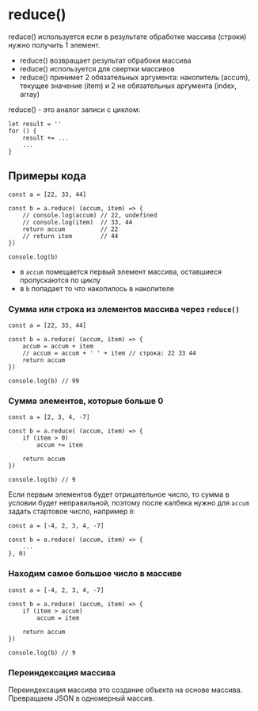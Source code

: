 # reduce()
reduce() используется если в результате обработке массива (строки) нужно получить 1 элемент.

- reduce() возвращает результат обрабоки массива
- reduce() используется для свертки массивов
- reduce() принимет 2 обязательных аргумента: накопитель (accum), текущее значение (item) и 2 не обязательных аргумента (index, array)

reduce() - это аналог записи с циклом:

    let result = ''
    for () {
        result += ...
        ...
    }

## Примеры кода

    const a = [22, 33, 44]

    const b = a.reduce( (accum, item) => {
        // console.log(accum) // 22, undefined
        // console.log(item)  // 33, 44
        return accum          // 22
        // return item        // 44
    })

    console.log(b)

- в `accum` помещается первый элемент массива, оставшиеся пропускаются по циклу
- в `b` попадает то что накопилось в накопителе

### Сумма или строка из элементов массива через `reduce()`

    const a = [22, 33, 44]

    const b = a.reduce( (accum, item) => {
        accum = accum + item
        // accum = accum + ' ' + item // строка: 22 33 44
        return accum
    })

    console.log(b) // 99

### Сумма элементов, которые больше 0

    const a = [2, 3, 4, -7]

    const b = a.reduce( (accum, item) => {
        if (item > 0)
            accum += item
            
        return accum
    })

    console.log(b) // 9

Если первым элементов будет отрицательное число, то сумма в условии будет неправильной, поэтому после калбека нужно для `accum` задать стартовое чиcло, например `0`:

    const a = [-4, 2, 3, 4, -7]

    const b = a.reduce( (accum, item) => {
        ...
    }, 0)

### Находим самое большое число в массиве

    const a = [-4, 2, 3, 4, -7]

    const b = a.reduce( (accum, item) => {
        if (item > accum)
            accum = item
            
        return accum
    })

    console.log(b) // 9

### Переиндексация массива
Переиндексация массива это создание объекта на основе массива. Превращаем JSON в одномерный массив.
